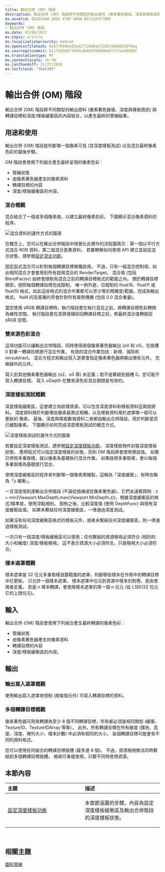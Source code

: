 ```yaml
---
title: 輸出合併 (OM) 階段
description: 輸出合併 (OM) 階段將不同類型的輸出資料 (像素著色器值、深度與樣板資訊) 與轉譯目標和深度/樣板緩衝區的內容結合，以產生最終的管線結果。
ms.assetid: ED2DC4A0-2B92-47AF-884A-BFC2183C78B8
keywords:
- 輸出合併 (OM) 階段
ms.date: 02/08/2017
ms.topic: article
ms.localizationpriority: medium
ms.openlocfilehash: 63a77048bed3ad27f2040a672d93380d0250f9aa
ms.sourcegitcommit: b11f305dbf7649c4b68550b666487c77ea30d98f
ms.translationtype: MT
ms.contentlocale: zh-TW
ms.lasthandoff: 11/27/2018
ms.locfileid: "7845393"
---
```

# <a name="output-merger-om-stage"></a>輸出合併 (OM) 階段


輸出合併 (OM) 階段將不同類型的輸出資料 (像素著色器值、深度與樣板資訊) 與轉譯目標和深度/樣板緩衝區的內容結合，以產生最終的管線結果。

## <a name="span-idpurpose-and-usesspanspan-idpurpose-and-usesspanspan-idpurpose-and-usesspanpurpose-and-uses"></a><span id="Purpose-and-uses"></span><span id="purpose-and-uses"></span><span id="PURPOSE-AND-USES"></span>用途和使用


輸出合併 (OM) 階段是判斷哪一個像素可見 (含深度樣板測試) 以及混合最終像素色彩的最後步驟。

OM 階段會使用下列組合產生最終呈現的像素色彩︰

-   管線狀態
-   由像素著色器產生的像素資料
-   轉譯目標的內容
-   深度/樣板緩衝區的內容。

### <a name="span-idblending-overviewspanspan-idblending-overviewspanspan-idblending-overviewspanblending-overview"></a><span id="Blending-overview"></span><span id="blending-overview"></span><span id="BLENDING-OVERVIEW"></span>混合概觀

混合結合了一個或多個像素值，以建立最終像素色彩。 下圖顯示混合像素資料的程序。

![混合資料的運作方式的圖表](images/d3d10-blend-state.png)

在概念上，您可以在輸出合併階段中視覺化此實作的流程圖兩次︰第一個以平行方式混合 RGB 資料，第二個混合差異資料。 若要瞭解如何使用 API 建立並設定混合狀態，請參閱[設定混合功能](https://msdn.microsoft.com/library/windows/desktop/bb205072)。

固定函式混合可以針對每個轉譯目標單獨啟用。 不過，只有一組混合控制項，如此相同混合才會套用到所有啟用混合的 RenderTarget。 混合值 (包括 BlendFactor) 始終會限制為混合之前的轉譯目標格式的範圍之內。 關於轉譯目標類型，按照每個轉譯目標完成鉗制。 唯一例外是，位鉗制的 float16、float11 或 float10 格式，如此這些格式的混合作業都可以至少等於精確度/範圍，完成為輸出格式。 NaN 的及簽署的零會針對所有案例傳播 (包括 0.0 混合重量)。

當您使用 sRGB 轉譯目標時，執行階段會在執行混合之前，將轉譯目標色彩轉換為線性空間。 執行階段會在其將值儲存回轉譯目標之前，將最終混合值轉換回 sRGB 空間。

### <a name="span-iddual-source-color-blendingspanspan-iddual-source-color-blendingspanspan-iddual-source-color-blendingspandual-source-color-blending"></a><span id="Dual-source-color-blending"></span><span id="dual-source-color-blending"></span><span id="DUAL-SOURCE-COLOR-BLENDING"></span>雙來源色彩混合

這項功能可以讓輸出合併階段，同時使用兩個像素著色器輸出 (o0 和 o1)，在插槽 0 對單一轉譯目標進行混合作業。 有效的混合作業包括︰新增、減除和 revsubtract。 混合方程式和輸出寫入遮罩會指定像素著色器將輸出哪些元件。 忽略額外的元件。

寫入到其他像素著色器輸出 (o2、o3 等) 未定義；若不是繫結到插槽 0，您可能不寫入轉譯目標。 寫入 oDepth 在雙來源色彩混合期間是有效的。

### <a name="span-iddepth-stencil-testspanspan-iddepth-stencil-testspanspan-iddepth-stencil-testspandepth-stencil-testing-overview"></a><span id="Depth-Stencil-Test"></span><span id="depth-stencil-test"></span><span id="DEPTH-STENCIL-TEST"></span>深度樣板測試概觀

深度樣板緩衝區，這會建立為紋理資源，可以包含深度資料和樣板資料這兩個資料。 深度資料用於判斷哪些像素最靠近相機，以及樣板資料用於遮罩哪一個可以更新的
像素。 最後，深度與樣板數值資料二者都由輸出合併階段，用於判斷是否已繪製像素。 下圖顯示如何完成深度樣板測試的概念方式。

![深度樣板測試的運作方式的圖表](images/d3d10-depth-stencil-test.png)

若要設定深度樣板測試，請參閱[設定深度樣板功能](configuring-depth-stencil-functionality.md)。 深度樣板物件封裝深度樣板狀態。 應用程式可以指定深度樣板的狀態，否則 OM 階段將會使用預設值。 如果已停用多重取樣，就以像素為基礎執行混合作業。 如果啟用多重取樣，會以每個多重取樣為基礎進行混合。

使用深度緩衝區的程序來判斷哪一個像素應繪製，這稱為「深度緩衝」，有時也稱為「z 緩衝」。

一旦深度值到達輸出合併階段 (不論從插補或從像素著色器)，它們永遠都箝制︰z = min(Viewport.MaxDepth,max(Viewport.MinDepth,z))，根據深度緩衝區的格式/精準度，使用浮點規則。 鉗制之後，比較深度值 (使用 DepthFunc) 與現有深度緩衝區值。 如果未繫結任何深度緩衝區，一律通過深度測試。

如果沒有任何深度緩衝區格式的樣板元件，或者未繫結任何深度緩衝區，則一律通過樣板測試。

一次只有一個深度/樣板緩衝區可以使用；任何繫結的資源檢視必須符合 (相同的大小和維度) 深度/樣板檢視。 這不表示資源大小必須符合，只是檢視大小必須符合。

### <a name="span-idsample-maskspanspan-idsample-maskspanspan-idsample-maskspansample-mask-overview"></a><span id="Sample-Mask"></span><span id="sample-mask"></span><span id="SAMPLE-MASK"></span>樣本遮罩概觀

樣本遮罩是 32 位元多重取樣涵蓋範圍的遮罩，判斷哪些樣本在作用中的轉譯目標中已更新。 只允許一個樣本遮罩。 樣本遮罩中位元到資源中樣本的對應，是由使用者定義。 若是 n 樣本轉譯，會使用樣本遮罩的第一個 n 位元 (從 LSB)(32 位元它的上限位元)。

## <a name="span-idinputspanspan-idinputspanspan-idinputspaninput"></a><span id="Input"></span><span id="input"></span><span id="INPUT"></span>輸入


輸出合併 (OM) 階段會使用下列組合產生最終轉譯的像素色彩︰

-   管線狀態
-   由像素著色器產生的像素資料
-   轉譯目標的內容
-   深度/樣板緩衝區的內容。

## <a name="span-idoutputspanspan-idoutputspanspan-idoutputspanoutput"></a><span id="Output"></span><span id="output"></span><span id="OUTPUT"></span>輸出


### <a name="span-idoutput-write-mask-overviewspanspan-idoutput-write-mask-overviewspanspan-idoutput-write-mask-overviewspanoutput-write-mask-overview"></a><span id="Output-write-mask-overview"></span><span id="output-write-mask-overview"></span><span id="OUTPUT-WRITE-MASK-OVERVIEW"></span>輸出寫入遮罩概觀

使用輸出寫入遮罩來控制 (按每個元件) 可寫入轉譯目標的資料。

### <a name="span-idmultiple-render-targets-overviewspanspan-idmultiple-render-targets-overviewspanspan-idmultiple-render-targets-overviewspanmultiple-render-targets-overview"></a><span id="Multiple-render-targets-overview"></span><span id="multiple-render-targets-overview"></span><span id="MULTIPLE-RENDER-TARGETS-OVERVIEW"></span>多個轉譯目標概觀

像素著色器可用來轉譯為至少 8 個不同轉譯目標，所有都必須是相同類型 (緩衝、Texture1D、Texture1DArray 等等）。 此外，所有轉譯目標在所有維度 (寬地、高度、深度、陣列大小、樣本計數) 中必須有相同的大小。 各個轉譯目標可能會有不同的資料格式。

您可以使用任何組合的轉譯目標插槽 (最多達 8 個)。 不過，資源檢視無法同時繫結到多個轉譯目標插槽。 檢視可重複使用，只要不同時使用資源。

## <a name="span-idin-this-sectionspanin-this-section"></a><span id="in-this-section"></span>本節內容


<table>
<colgroup>
<col width="50%" />
<col width="50%" />
</colgroup>
<thead>
<tr class="header">
<th align="left">主題</th>
<th align="left">描述</th>
</tr>
</thead>
<tbody>
<tr class="odd">
<td align="left"><p><a href="configuring-depth-stencil-functionality.md">設定深度樣板功能</a></p></td>
<td align="left"><p>本章節涵蓋的步驟，內容為設定深度樣板緩衝區及輸出合併階段的深度樣板狀態。</p></td>
</tr>
</tbody>
</table>

 

## <a name="span-idrelated-topicsspanrelated-topics"></a><span id="related-topics"></span>相關主題


[圖形管線](graphics-pipeline.md)

 

 




